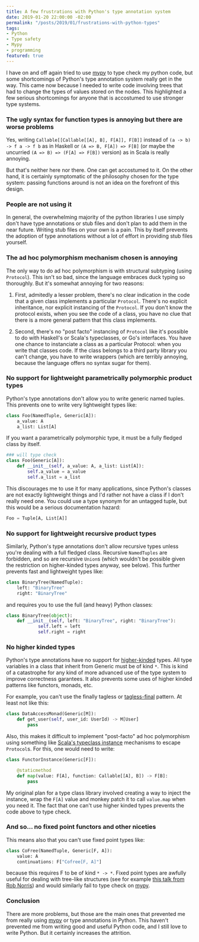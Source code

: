 ```yaml
---
title: A few frustrations with Python's type annotation system
date: 2019-01-20 22:00:00 -02:00
permalink: "/posts/2019/01/frustrations-with-python-types"
tags:
- Python
- Type safety
- Mypy
- programming
featured: true
---
```


I have on and off again tried to use [mypy] to type check my python code, but some shortcomings of Python's type annotation system really get in the way. This came now because I needed to write code involving trees that had to change the types of values stored on the nodes. This highlighted a few serious shortcomings for anyone that is accostumed to use stronger type systems.

### The ugly syntax for function types is annoying but there are worse problems

Yes, writing `Callable[[Callable[[A], B], F[A]], F[B]]` instead of `(a -> b) -> f a -> f b` as in Haskell or `(A => B, F[A]) => F[B]` (or maybe the uncurried `(A => B) => (F[A] => F[B])` version) as in Scala is really annoying.

But that's neither here nor there. One can get accostumed to it. On the other hand, it is certainly symptomatic of the philosophy chosen for the type system: passing functions around is not an idea on the forefront of this design.

### People are not using it

In general, the overwhelming majority of the python libraries I use simply don't have type annotations or stub files and don't plan to add them in the near future. Writing stub files on your own is a pain. This by itself prevents the adoption of type annotations without a lot of effort in providing stub files yourself.

### The ad hoc polymorphism mechanism chosen is annoying

The only way to do ad hoc polymorphism is with structural subtyping (using `Protocol`). This isn't so bad, since the language embraces duck typing so thoroughly. But it's somewhat annoying for two reasons:

1. First, admitedly a lesser problem, there's no clear indication in the code that a given class implements a particular `Protocol`. There's no explicit inheritance, nor explicit instancing of the `Protocol`. If you don't know the protocol exists, when you see the code of a class, you have no clue that there is a more general pattern that this class implements.

2. Second, there's no "post facto" instancing of `Protocol` like it's possible to do with Haskell's or Scala's typeclasses, or Go's interfaces. You have one chance to instanciate a class as a particular Protocol: when you write that classes code. If the class belongs to a third party library you can't change, you have to write wrappers (which are terribly annoying, because the language offers no syntax sugar for them).

### No support for lightweight parametrically polymorphic product types

Python's type annotations don't allow you to write generic named tuples. This prevents one to write very lightweight types like:

```python
class Foo(NamedTuple, Generic[A]):
    a_value: A
    a_list: List[A]
```

If you want a parametrically polymorphic type, it must be a fully fledged class by itself.

```python
### will type check
class Foo(Generic[A]):
    def __init__(self, a_value: A, a_list: List[A]):
        self.a_value = a_value
        self.a_list = a_list
```

This discourages me to use it for many applications, since Python's classes are not exactly lightweight things and I'd rather not have a class if I don't really need one. You could use a type synonym for an untagged tuple, but this would be a serious documentation hazard:

```python
Foo = Tuple[A, List[A]]
```

### No support for lightweight recursive product types

Similarly, Python's type annotations don't allow recursive types unless you're dealing with a full fledged class. Recursive `NamedTuples` are forbidden, and so are recursive `Union`s (which wouldn't be possible given the restriction on higher-kinded types anyway, see below). This further prevents fast and lightweight types like:

```python
class BinaryTree(NamedTuple):
    left: "BinaryTree"
    right: "BinaryTree"
```

and requires you to use the full (and heavy) Python classes:

```python
class BinaryTree(object):
    def __init__(self, left: "BinaryTree", right: "BinaryTree"):
            self.left = left
            self.right = right
```

### No higher kinded types

Python's type annotations have no support for [higher-kinded] types. All type variables in a class that inherit from Generic must be of kind `*`. This is kind of a catastrophe for any kind of more advanced use of the type system to improve correctness garantees. It also prevents some uses of higher kinded patterns like functors, monads, etc.

For example, you can't use the finally tagless or [tagless-final] pattern. At least not like this:

```python
class DataAccessMonad(Generic[M]):
    def get_user(self, user_id: UserId) -> M[User]
        pass
```

Also, this makes it difficult to implement "post-facto" ad hoc polymorphism using something like [Scala's typeclass instance] mechanisms to escape `Protocol`s. For this, one would need to write:

```python
class FunctorInstance(Generic[F]):

    @staticmethod
    def map(value: F[A], function: Callable[[A], B]) -> F[B]:
        pass
```

My original plan for a type class library involved creating a way to inject the instance, wrap the `F[A]` value and monkey patch it to call `value.map` when you need it. The fact that one can't use higher kinded types prevents the code above to type check.

### And so... no fixed point functors and other niceties

This means also that you can't use fixed point types like:

```python
class CoFree(NamedTuple, Generic[F, A]):
    value: A
    continuations: F["Cofree[F, A]"]
```

because this requires F to be of kind `* -> *`. Fixed point types are awfully useful for dealing with tree-like structures (see for example [this talk from Rob Norris]) and would similarly fail to type check on [mypy].

### Conclusion

There are more problems, but those are the main ones that prevented me from really using [mypy] or type annotations in Python. This haven't prevented me from writing good and useful Python code, and I still love to write Python. But it certainly increases the attrition.

[higher-kinded]: https://stackoverflow.com/questions/6246719/what-is-a-higher-kinded-type-in-scala
[mypy]: http://mypy-lang.org/
[scala's typeclass instance]: https://typelevel.org/cats/typeclasses.html
[tagless-final]: http://okmij.org/ftp/tagless-final/index.html
[this talk from rob norris]: https://www.youtube.com/watch?v=7xSfLPD6tiQ
